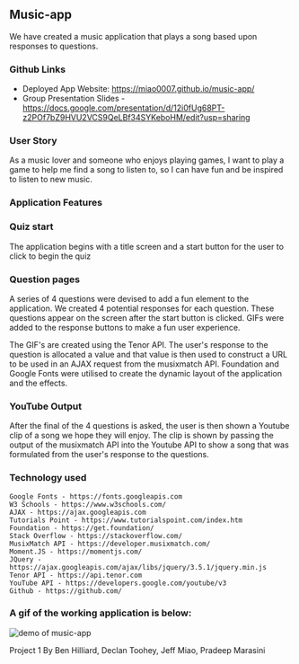 ## Music-app

We have created a music application that plays a song based upon responses to questions.

### Github Links

- Deployed App Website: https://miao0007.github.io/music-app/ 
- Group Presentation Slides - https://docs.google.com/presentation/d/12i0fUg68PT-z2POf7bZ9HVU2VCS9QeLBf34SYKeboHM/edit?usp=sharing

### User Story

As a music lover and someone who enjoys playing games, I want to play a game to help me find a song to listen to, so I can have fun and be inspired to listen to new music.

### Application Features

### Quiz start

The application begins with a title screen and a start button for the user to click to begin the quiz

### Question pages

A series of 4 questions were devised to add a fun element to the application. We created 4 potential responses for each question. These questions appear on the screen after the start button is clicked. GIFs were added to the response buttons to make a fun user experience.

The GIF's are created using the Tenor API. The user's response to the question is allocated a value and that value is then used to construct a URL to be used in an AJAX request from the musixmatch API.
Foundation and Google Fonts were utilised to create the dynamic layout of the application and the effects.

### YouTube Output

After the final of the 4 questions is asked, the user is then shown a Youtube clip of a song we hope they will enjoy. The clip is shown by passing the output of the musixmatch API into the Youtube API to show a song that was formulated from the user's response to the questions.

### Technology used 
```
Google Fonts - https://fonts.googleapis.com
W3 Schools - https://www.w3schools.com/
AJAX - https://ajax.googleapis.com
Tutorials Point - https://www.tutorialspoint.com/index.htm
Foundation - https://get.foundation/
Stack Overflow - https://stackoverflow.com/
MusixMatch API - https://developer.musixmatch.com/
Moment.JS - https://momentjs.com/
JQuery - https://ajax.googleapis.com/ajax/libs/jquery/3.5.1/jquery.min.js
Tenor API - https://api.tenor.com
YouTube API - https://developers.google.com/youtube/v3
Github - https://github.com/
```
### A gif of the working application is below:

![demo of music-app](Assets/img/MusicQuizDemo.gif)

Project 1 By Ben Hilliard, Declan Toohey, Jeff Miao, Pradeep Marasini
